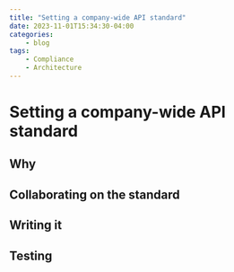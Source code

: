 ```yaml
---
title: "Setting a company-wide API standard"
date: 2023-11-01T15:34:30-04:00
categories:
    - blog
tags:
    - Compliance
    - Architecture
---
```


# Setting a company-wide API standard

## Why


## Collaborating on the standard

## Writing it

## Testing